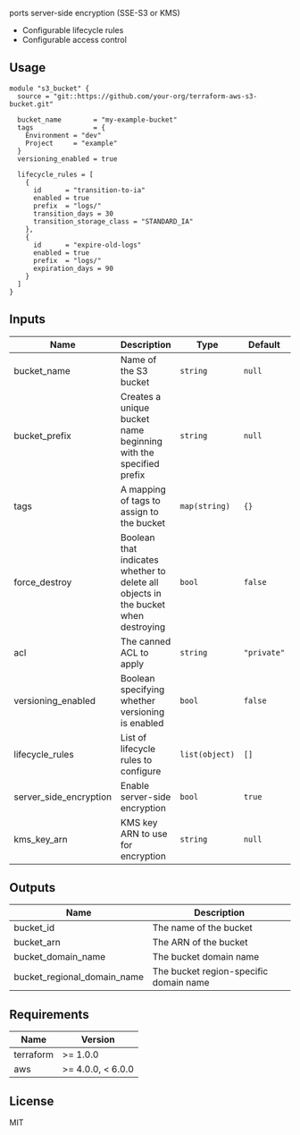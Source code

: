 ports server-side encryption (SSE-S3 or KMS)
- Configurable lifecycle rules
- Configurable access control

## Usage

```hcl
module "s3_bucket" {
  source = "git::https://github.com/your-org/terraform-aws-s3-bucket.git"

  bucket_name        = "my-example-bucket"
  tags               = {
    Environment = "dev"
    Project     = "example"
  }
  versioning_enabled = true
  
  lifecycle_rules = [
    {
      id      = "transition-to-ia"
      enabled = true
      prefix  = "logs/"
      transition_days = 30
      transition_storage_class = "STANDARD_IA"
    },
    {
      id      = "expire-old-logs"
      enabled = true
      prefix  = "logs/"
      expiration_days = 90
    }
  ]
}
```

## Inputs

| Name | Description | Type | Default | Required |
|------|-------------|------|---------|----------|
| bucket_name | Name of the S3 bucket | `string` | `null` | no |
| bucket_prefix | Creates a unique bucket name beginning with the specified prefix | `string` | `null` | no |
| tags | A mapping of tags to assign to the bucket | `map(string)` | `{}` | no |
| force_destroy | Boolean that indicates whether to delete all objects in the bucket when destroying | `bool` | `false` | no |
| acl | The canned ACL to apply | `string` | `"private"` | no |
| versioning_enabled | Boolean specifying whether versioning is enabled | `bool` | `false` | no |
| lifecycle_rules | List of lifecycle rules to configure | `list(object)` | `[]` | no |
| server_side_encryption | Enable server-side encryption | `bool` | `true` | no |
| kms_key_arn | KMS key ARN to use for encryption | `string` | `null` | no |

## Outputs

| Name | Description |
|------|-------------|
| bucket_id | The name of the bucket |
| bucket_arn | The ARN of the bucket |
| bucket_domain_name | The bucket domain name |
| bucket_regional_domain_name | The bucket region-specific domain name |

## Requirements

| Name | Version |
|------|---------|
| terraform | >= 1.0.0 |
| aws | >= 4.0.0, < 6.0.0 |

## License

MIT